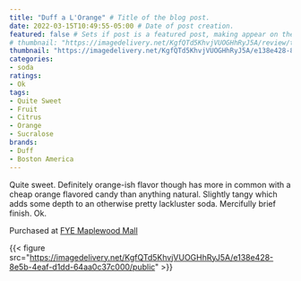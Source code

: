 ```yaml
---
title: "Duff a L'Orange" # Title of the blog post.
date: 2022-03-15T10:49:55-05:00 # Date of post creation.
featured: false # Sets if post is a featured post, making appear on the home page side bar.
# thumbnail: "https://imagedelivery.net/KgfQTd5KhvjVUOGHhRyJ5A/review/thumbs/duff-a-lorange.jpg" # Sets thumbnail image appearing inside card on homepage.
thumbnail: "https://imagedelivery.net/KgfQTd5KhvjVUOGHhRyJ5A/e138e428-8e5b-4eaf-d1dd-64aa0c37c000/thumb"
categories:
- soda
ratings:
- Ok
tags:
- Quite Sweet
- Fruit
- Citrus
- Orange
- Sucralose
brands:
- Duff
- Boston America
---
```


Quite sweet. Definitely orange-ish flavor though has more in common with a cheap orange flavored candy than anything natural. Slightly tangy which adds some depth to an otherwise pretty lackluster soda. Mercifully brief finish. Ok.

Purchased at [FYE Maplewood Mall](https://www.fye.com/)

{{< figure src="https://imagedelivery.net/KgfQTd5KhvjVUOGHhRyJ5A/e138e428-8e5b-4eaf-d1dd-64aa0c37c000/public" >}}
